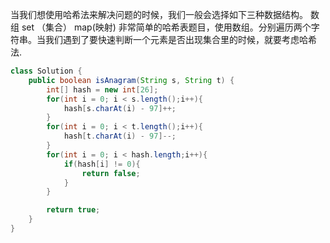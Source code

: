 当我们想使用哈希法来解决问题的时候，我们一般会选择如下三种数据结构。
数组
set （集合）
map(映射)
非常简单的哈希表题目，使用数组。分别遍历两个字符串。当我们遇到了要快速判断一个元素是否出现集合里的时候，就要考虑哈希法.
```java
class Solution {
    public boolean isAnagram(String s, String t) {
        int[] hash = new int[26];
        for(int i = 0; i < s.length();i++){
            hash[s.charAt(i) - 97]++;
        }
        for(int i = 0; i < t.length();i++){
            hash[t.charAt(i) - 97]--;
        }
        for(int i = 0; i < hash.length;i++){
            if(hash[i] != 0){
                return false;
            }
        }

        return true;
    }
}
```
